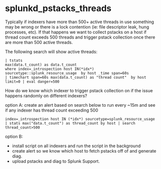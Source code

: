 # splunkd_pstacks_threads

Typically if indexers have more than 500+ active threads in use something may be wrong or there is a lock contention (ie: file descriptor leak, hung processes, etc). 
If that happens we want to collect pstacks on a host if thread count exceeds 500 threads and trigger pstack collection once there are more than 500 active threads.

The following search will show active threads:

```
| tstats
max(data.t_count) as data.t_count
where index=_introspection host IN(*idx*) sourcetype::splunk_resource_usage  by host _time span=60s
| timechart span=60s max(data.t_count) as "thread count"  by host limit=0 | eval danger=500 
```


How do we know which indexer to trigger pstack collection on if the issue happens randomly on different indexers? 

option A:
create an alert based on search below to run every ~15m and see if any indexer has thread count exceeding 500

```
index=_introspection host IN (*idx*) sourcetype=splunk_resource_usage 
| stats max("data.t_count") as thread_count by host | search thread_count>500
```

option B:

- install script on all indexers and run the script in the background
- create alert so we know which host to fetch pstacks off of and generate diag.
- upload pstacks and diag to Splunk Support.
